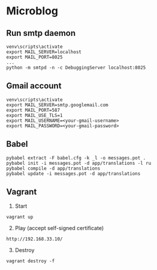# Microblog

## Run smtp daemon
```
venv\scripts\activate
export MAIL_SERVER=localhost
export MAIL_PORT=8025
...
python -m smtpd -n -c DebuggingServer localhost:8025
```
## Gmail account
```
venv\scripts\activate
export MAIL_SERVER=smtp.googlemail.com
export MAIL_PORT=587
export MAIL_USE_TLS=1
export MAIL_USERNAME=<your-gmail-username>
export MAIL_PASSWORD=<your-gmail-password>
```
## Babel
```
pybabel extract -F babel.cfg -k _l -o messages.pot .
pybabel init -i messages.pot -d app/translations -l ru
pybabel compile -d app/translations
pybabel update -i messages.pot -d app/translations
```
## Vagrant
1. Start
```
vagrant up
```
2. Play (accept self-signed certificate)
```
http://192.168.33.10/
```
3. Destroy
```
vagrant destroy -f
```